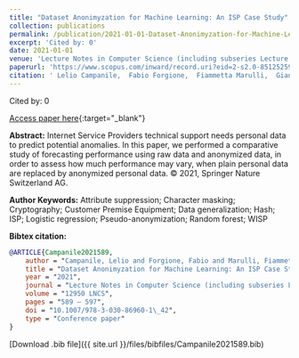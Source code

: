 ```yaml
---
title: "Dataset Anonimyzation for Machine Learning: An ISP Case Study"
collection: publications
permalink: /publication/2021-01-01-Dataset-Anonimyzation-for-Machine-Learning-An-ISP-Case-Study
excerpt: 'Cited by: 0'
date: 2021-01-01
venue: 'Lecture Notes in Computer Science (including subseries Lecture Notes in Artificial Intelligence and Lecture Notes in Bioinformatics)'
paperurl: 'https://www.scopus.com/inward/record.uri?eid=2-s2.0-85125259327&doi=10.1007%2f978-3-030-86960-1_42&partnerID=40&md5=6d455ec0ee65b4ddced72d8d76f57eb6'
citation: ' Lelio Campanile,  Fabio Forgione,  Fiammetta Marulli,  Gianfranco Palmiero,  Carlo Sanghez, &quot;Dataset Anonimyzation for Machine Learning: An ISP Case Study.&quot; Lecture Notes in Computer Science (including subseries Lecture Notes in Artificial Intelligence and Lecture Notes in Bioinformatics), 2021.'
---
```

Cited by: 0

[Access paper here](https://www.scopus.com/inward/record.uri?eid=2-s2.0-85125259327&doi=10.1007%2f978-3-030-86960-1_42&partnerID=40&md5=6d455ec0ee65b4ddced72d8d76f57eb6){:target="_blank"}

 __Abstract:__ Internet Service Providers technical support needs personal data to predict potential anomalies. In this paper, we performed a comparative study of forecasting performance using raw data and anonymized data, in order to assess how much performance may vary, when plain personal data are replaced by anonymized personal data. © 2021, Springer Nature Switzerland AG.

 __Author Keywords:__ Attribute suppression; Character masking; Cryptography; Customer Premise Equipment; Data generalization; Hash; ISP; Logistic regression; Pseudo-anonymization; Random forest; WISP

 __Bibtex citation:__ 
```bibtex 
@ARTICLE{Campanile2021589,
    author = "Campanile, Lelio and Forgione, Fabio and Marulli, Fiammetta and Palmiero, Gianfranco and Sanghez, Carlo",
    title = "Dataset Anonimyzation for Machine Learning: An ISP Case Study",
    year = "2021",
    journal = "Lecture Notes in Computer Science (including subseries Lecture Notes in Artificial Intelligence and Lecture Notes in Bioinformatics)",
    volume = "12950 LNCS",
    pages = "589 – 597",
    doi = "10.1007/978-3-030-86960-1\_42",
    type = "Conference paper"
}

``` 
[Download .bib file]({{ site.url }}/files/bibfiles/Campanile2021589.bib) 
